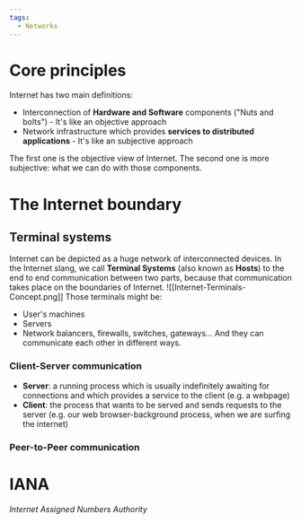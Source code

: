 ```yaml
---
tags:
  - Networks
---
```

# Core principles
Internet has two main definitions:

- Interconnection of **Hardware and Software** components ("Nuts and bolts") - It's like an objective approach
- Network infrastructure which provides **services to distributed applications** - It's like an subjective approach

The first one is the objective view of Internet. The second one is more subjective: what we can do with those components.
# The Internet boundary
## Terminal systems
Internet can be depicted as a huge network of interconnected devices. In the Internet slang, we call **Terminal Systems** (also known as **Hosts**) to the end to end communication between two parts, because that communication takes place on the boundaries of Internet.
![[Internet-Terminals-Concept.png]]
Those terminals might be:
- User's machines
- Servers
- Network balancers, firewalls, switches, gateways...
And they can communicate each other in different ways.
### Client-Server communication
- **Server**: a running process which is usually indefinitely awaiting for connections and which provides a service to the client (e.g. a webpage)
- **Client**: the process that wants to be served and sends requests to the server (e.g. our web browser-background process, when we are surfing the internet)
### Peer-to-Peer communication

# IANA
_Internet Assigned Numbers Authority_